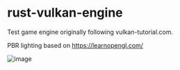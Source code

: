 # rust-vulkan-engine
Test game engine originally following vulkan-tutorial.com.

PBR lighting based on https://learnopengl.com/


![image](https://user-images.githubusercontent.com/6622114/139497009-b901b1e7-e755-4b4c-b2d7-916c2cef5679.png)
